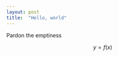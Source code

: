 ```yaml
---
layout: post
title:  "Hello, world"
---
```


Pardon the emptiness

$$ y = f(x) $$

<script src="https://cdn.jsdelivr.net/npm/texme@0.7.0"></script>